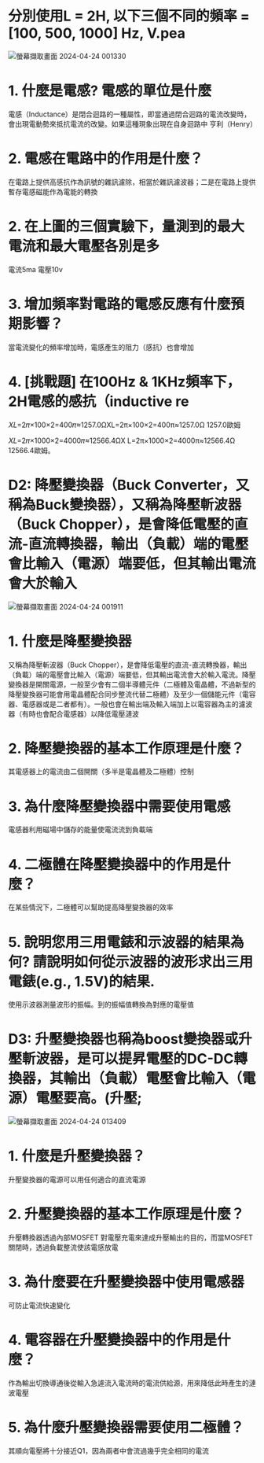 # 分別使用L = 2H, 以下三個不同的頻率 = [100, 500, 1000] Hz, V.pea
![螢幕擷取畫面 2024-04-24 001330](https://github.com/S1115161017/EC20204/assets/162283644/776e08b0-0c23-4ffb-b46e-1481d303c332)
# 1. 什麼是電感? 電感的單位是什麼
電感（Inductance）是閉合迴路的一種屬性，即當通過閉合迴路的電流改變時，會出現電動勢來抵抗電流的改變。如果這種現象出現在自身迴路中  亨利（Henry）

# 2. 電感在電路中的作用是什麼？
在電路上提供高感抗作為訊號的雜訊濾除，相當於雜訊濾波器；二是在電路上提供暫存電感磁能作為電能的轉換

# 2. 在上圖的三個實驗下，量測到的最大電流和最大電壓各別是多
電流5ma 電壓10v

# 3. 增加頻率對電路的電感反應有什麼預期影響？
當電流變化的頻率增加時，電感產生的阻力（感抗）也會增加

# 4. [挑戰題] 在100Hz & 1KHz頻率下，2H電感的感抗（inductive re
𝑋𝐿=2𝜋×100×2=400𝜋≈1257.0ΩXL=2π×100×2=400π≈1257.0Ω  1257.0歐姆

𝑋𝐿=2𝜋×1000×2=4000𝜋≈12566.4ΩX L=2π×1000×2=4000π≈12566.4Ω  12566.4歐姆。

# D2: 降壓變換器（Buck Converter，又稱為Buck變換器），又稱為降壓斬波器（Buck Chopper），是會降低電壓的直流-直流轉換器，輸出（負載）端的電壓會比輸入（電源）端要低，但其輸出電流會大於輸入
![螢幕擷取畫面 2024-04-24 001911](https://github.com/S1115161017/EC20204/assets/162283644/b101c40f-5f8c-43fa-8267-3b48d62e81ea)
# 1. 什麼是降壓變換器
又稱為降壓斬波器（Buck Chopper），是會降低電壓的直流-直流轉換器，輸出（負載）端的電壓會比輸入（電源）端要低，但其輸出電流會大於輸入電流。降壓變換器是開關電源，一般至少會有二個半導體元件（二極體及電晶體，不過新型的降壓變換器可能會用電晶體配合同步整流代替二極體）及至少一個儲能元件（電容器、電感器或是二者都有）。一般也會在輸出端及輸入端加上以電容器為主的濾波器（有時也會配合電感器）以降低電壓漣波

# 2. 降壓變換器的基本工作原理是什麼？
其電感器上的電流由二個開關（多半是電晶體及二極體）控制

# 3. 為什麼降壓變換器中需要使用電感
電感器利用磁場中儲存的能量使電流流到負載端

# 4. 二極體在降壓變換器中的作用是什麼？
在某些情況下，二極體可以幫助提高降壓變換器的效率

# 5. 說明您用三用電錶和示波器的結果為何? 請說明如何從示波器的波形求出三用電錶(e.g., 1.5V)的結果.
使用示波器測量波形的振幅。到的振幅值轉換為對應的電壓值

# D3: 升壓變換器也稱為boost變換器或升壓斬波器，是可以提昇電壓的DC-DC轉換器，其輸出（負載）電壓會比輸入（電源）電壓要高。(升壓;
![螢幕擷取畫面 2024-04-24 013409](https://github.com/S1115161017/EC20204/assets/162283644/7858299c-a9ce-4aec-8bd6-7dfc4ca68d9b)

# 1. 什麼是升壓變換器？
升壓變換器的電源可以用任何適合的直流電源

# 2. 升壓變換器的基本工作原理是什麼？
升壓轉換器透過內部MOSFET 對電壓充電來達成升壓輸出的目的，而當MOSFET 關閉時，透過負載整流使該電感放電

# 3. 為什麼要在升壓變換器中使用電感器
可防止電流快速變化

# 4. 電容器在升壓變換器中的作用是什麼？
作為輸出切換導通後從輸入急遽流入電流時的電流供給源，用來降低此時產生的漣波電壓

# 5. 為什麼升壓變換器需要使用二極體？
其順向電壓將十分接近Q1，因為兩者中會流過幾乎完全相同的電流
